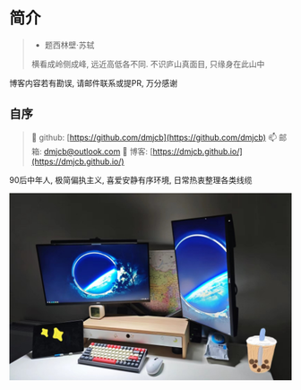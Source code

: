 # 简介

>  - 题西林壁·苏轼
> 
> 横看成岭侧成峰, 远近高低各不同. 不识庐山真面目, 只缘身在此山中

博客内容若有勘误, 请邮件联系或提PR, 万分感谢

## 自序

> 🎃 github: [https://github.com/dmjcb](https://github.com/dmjcb)
> 📫 邮箱: dmjcb@outlook.com
> 📌 博客: [https://dmjcb.github.io/](https://dmjcb.github.io/)

90后中年人, 极简偏执主义, 喜爱安静有序环境, 日常热衷整理各类线缆

![](/assets/image/workbench.jpg)